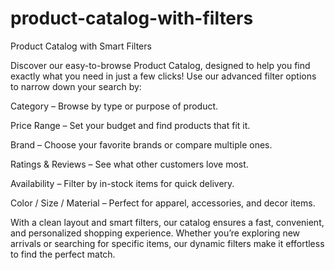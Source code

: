 # product-catalog-with-filters
Product Catalog with Smart Filters

Discover our easy-to-browse Product Catalog, designed to help you find exactly what you need in just a few clicks!
Use our advanced filter options to narrow down your search by:

Category – Browse by type or purpose of product.

Price Range – Set your budget and find products that fit it.

Brand – Choose your favorite brands or compare multiple ones.

Ratings & Reviews – See what other customers love most.

Availability – Filter by in-stock items for quick delivery.

Color / Size / Material – Perfect for apparel, accessories, and decor items.

With a clean layout and smart filters, our catalog ensures a fast, convenient, and personalized shopping experience. Whether you’re exploring new arrivals or searching for specific items, our dynamic filters make it effortless to find the perfect match.
